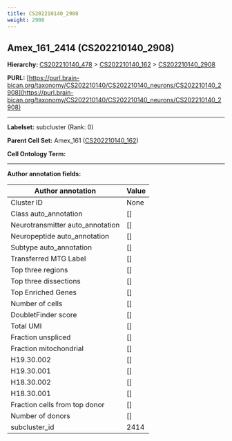 ```yaml
---
title: CS202210140_2908
weight: 2908
---
```

## Amex_161_2414 (CS202210140_2908)
<b>Hierarchy: </b>
[CS202210140_478](../CS202210140_478) >
[CS202210140_162](../CS202210140_162) >
[CS202210140_2908](../CS202210140_2908)

**PURL:** [https://purl.brain-bican.org/taxonomy/CS202210140/CS202210140_neurons/CS202210140_2908](https://purl.brain-bican.org/taxonomy/CS202210140/CS202210140_neurons/CS202210140_2908)

---


**Labelset:** subcluster (Rank: 0)

**Parent Cell Set:** Amex_161 ([CS202210140_162](../CS202210140_162))



**Cell Ontology Term:** 

[MARKER GENES.]: #


---

[TRANSFERRED ANNOTATIONS.]: #


[AUTHOR ANNOTATION FIELDS.]: #


**Author annotation fields:**

| Author annotation | Value |
|-------------------|-------|
|Cluster ID|None|
|Class auto_annotation|[]|
|Neurotransmitter auto_annotation|[]|
|Neuropeptide auto_annotation|[]|
|Subtype auto_annotation|[]|
|Transferred MTG Label|[]|
|Top three regions|[]|
|Top three dissections|[]|
|Top Enriched Genes|[]|
|Number of cells|[]|
|DoubletFinder score|[]|
|Total UMI|[]|
|Fraction unspliced|[]|
|Fraction mitochondrial|[]|
|H19.30.002|[]|
|H19.30.001|[]|
|H18.30.002|[]|
|H18.30.001|[]|
|Fraction cells from top donor|[]|
|Number of donors|[]|
|subcluster_id|2414|
